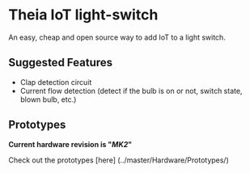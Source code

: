 # Theia IoT light-switch
An easy, cheap and open source way to add IoT to a light switch.  


## Suggested Features
* Clap detection circuit
* Current flow detection (detect if the bulb is on or not, switch state, blown bulb, etc.)


## Prototypes
**Current hardware revision is "_MK2_"**

Check out the prototypes [here] (../master/Hardware/Prototypes/)
